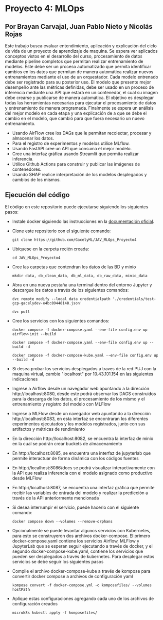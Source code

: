 # Proyecto 4: MLOps

## Por Brayan Carvajal, Juan Pablo Nieto y Nicolás Rojas

Este trabajo busca evaluar entendimiento, aplicación y explicación del ciclo de vida de un proyecto de aprendizaje de maquina. Se espera ver aplicados conceptos vistos en el desarrollo del curso, procesamiento de datos mediante pipeline completos que permitan realizar entrenamiento de modelos. Este debe ser un proceso automatizado que permita identificar cambios en los datos que permitan de manera automática realizar nuevos entrenamientos mediante el uso de un orquestador. Cada modelo entrenado debe ser registrado para su posterior uso. El modelo que presente mejor desempeño ante las métricas definidas, debe ser usado en un proceso de inferencia mediante una API que estará en un contenedor, el cual su imagen debe crearse y publicarse de manera automática. El objetivo es desplegar todas las herramientas necesarias para ejecutar el procesamiento de datos y entrenamiento de manera programada. Finalmente se espera un análisis del mejor modelo en cada etapa y una explicación de a que se debe el cambio en el modelo, que cambió para que fuera necesario un nuevo entrenamiento.

- Usando AirFlow cree los DAGs que le permitan recolectar, procesar y almacenar los datos.
- Para el registro de experimentos y modelos utilice MLflow.
- Usando FastAPI cree un API que consuma el mejor modelo.
- Cree una interfaz gráfica usando Streamlit que permita realizar inferencia.
- Utilice Github Actions para construir y publicar las imágenes de contenedores.
- Usando SHAP realice interpretación de los modelos desplegados y cambios de los mismos.

## Ejecución del código

El código en este repositorio puede ejecutarse siguiendo los siguientes pasos:

- Instale docker siguiendo las instrucciones en la [documentación oficial](https://docs.docker.com/get-docker/).

- Clone este repositorio con el siguiente comando:

  ```shell
  git clone https://github.com/GacelyML/JAV_MLOps_Proyecto4
  ```

- Ubíquese en la carpeta recién creada:

  ```shell
  cd JAV_MLOps_Proyecto4
  ```

- Cree las carpetas que contendran los datos de las BD y minio

  ```shell
  mkdir data, db_clean_data, db_ml_data, db_raw_data, minio_data
  ```

- Abra en una nueva pestaña una terminal dentro del entorno Jupyter y descargue los datos a través de los siguientes comandos:

  ```shell
  dvc remote modify --local data credentialpath './credentials/test-gcp-gacelydev-e4bc89448148.json'
  ```

  ```shell
  dvc pull
  ```

- Cree los servicios con los siguientes comandos:

  ```shell
  docker compose -f docker-compose.yaml --env-file config.env up airflow-init --build
  ```

  ```shell
  docker compose -f docker-compose.yaml --env-file config.env up --build -d
  ```

  ```shell
  docker compose -f docker-compose-kube.yaml --env-file config.env up --build -d
  ```

- Si desea probar los servicios desplegados a traves de la red PUJ con la maquina virtual, cambie "localhost" por 10.43.101.154 en las siguientes indicaciones

- Ingrese a Airflow desde un navegador web apuntando a la dirección http://localhost:8080, desde este podrá observar los DAGS construidos para la descarga de los datos, el procesamiento de los mismo y el entrenamiento y registro del modelo con MLFlow

- Ingrese a MLFlow desde un navegador web apuntando a la dirección http://localhost:8083, en esta interfaz se encontraran los diferentes experimentos ejecutados y los modelos registrados, junto con sus artifactos y métricas de rendimiento

- En la dirección http://localhost:8082, se encuentra la interfaz de minio en la cual se podrán crear buckets de almacenamiento

- En http://localhost:8085, se encuentra una interfaz de jupyterlab que permite interactuar de forma dinámica con los códigos fuentes

- En http://localhost:8086/docs se podrá visualizar interactivamente con la API que realiza inferencia con el modelo asignado como productivo desde MLFlow

- En http://localhost:8087, se encuentra una interfaz gráfica que permite recibir las variables de entrada del modelo y realizar la predicción a través de la API anteriormente mencionada

- Si desea interrumpir el servicio, puede hacerlo con el siguiente comando:
  ```shell
  docker compose down --volumes --remove-orphans
  ```
- Opcionalmente se puede levantar algunos servicios con Kubernetes, para esto se construyeron dos archivos docker-compose. El primero docker-compose.yaml contiene los servicios Airflow, MLFlow y JupyterLab que se esperan seguir ejecutando a través de docker, y el segundo docker-compose-kube.yaml, contiene los servicios que pueden ser desplegados a través de kubernetes. Para desplegar estos servicios se debe seguir los siguientes pasos

- Compile el archivo docker-compose-kube a través de kompose para convertir docker compose a archivos de configuración yaml
  ```shell
  kompose convert -f docker-compose.yml -o komposefiles/ --volumes hostPath
  ```
- Aplique estas configuraciones agregando cada uno de los archivos de configuración creados
  ```shell
  microk8s kubectl apply -f komposefiles/
  ```
